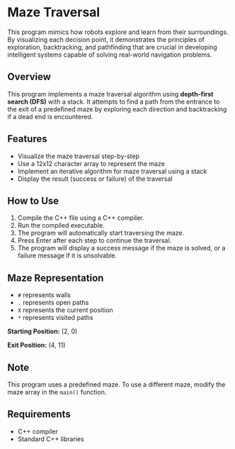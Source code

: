 # Maze Traversal

This program mimics how robots explore and learn from their surroundings. By visualizing each decision point, it demonstrates the principles of exploration, backtracking, and pathfinding that are crucial in developing intelligent systems capable of solving real-world navigation problems.

## Overview
This program implements a maze traversal algorithm using __depth-first search (DFS)__ with a stack. It attempts to find a path from the entrance to the exit of a predefined maze by exploring each direction and backtracking if a dead end is encountered.

## Features
- Visualize the maze traversal step-by-step
- Use a 12x12 character array to represent the maze
- Implement an iterative algorithm for maze traversal using a stack
- Display the result (success or failure) of the traversal

## How to Use
1. Compile the C++ file using a C++ compiler.
2. Run the compiled executable.
3. The program will automatically start traversing the maze.
4. Press Enter after each step to continue the traversal.
5. The program will display a success message if the maze is solved, or a failure message if it is unsolvable.

## Maze Representation
- `#` represents walls
- `.` represents open paths
- `X` represents the current position
- `*` represents visited paths

**Starting Position:** (2, 0)

**Exit Position:** (4, 11)

## Note
This program uses a predefined maze. To use a different maze, modify the maze array in the `main()` function.

## Requirements
- C++ compiler
- Standard C++ libraries
